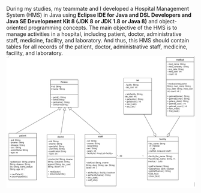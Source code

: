 During my studies, my teammate and I developed a Hospital Management System (HMS) in Java using **Eclipse IDE for Java and DSL Developers and Java SE Development Kit 8 (JDK 8 or JDK 1.8 or Java 8)** and object-oriented programming concepts. The main objective of the HMS is to manage activities in a hospital, including patient, doctor, administrative staff, medicine, facility, and laboratory. And thus, this HMS should contain tables for all records of the patient, doctor, administrative staff, medicine, facility, and laboratory.</br>
![System Interface](3.png)
